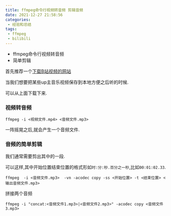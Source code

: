 ```yaml
---
title: ffmpeg命令行视频转音频 剪辑音频
date: 2021-12-27 21:58:56
categories:
 - 经验和总结
tags:
 - ffmpeg
 - bilibili
---
```


* ffmpeg命令行视频转音频
* 简单剪辑

<!-- more -->

首先推荐一个[下载B站视频的网站](https://bilibili.iiilab.com/)

当我们想要把某些up主音乐视频保存到本地方便之后听的时候.

可以从上面下载下来.

### 视频转音频

```shell
ffmpeg -i <视频文件.mp4> <音频文件.mp3>
```

一阵摇晃之后,就会产生一个音频文件.

### 音频的简单剪辑

我们通常需要剪出其中的一段.


可以这样,其中开始位置结束位置的格式形如`时:分:秒.百分之一秒`,比如`00:01:02.33`.

```shell
ffmpeg  -i <音频文件.mp3>  -vn -acodec copy -ss <开始位置> -t <结束位置> <输出音频文件.mp3>
```

拼接两个音频

```shell
ffmpeg -i "concat:<音频文件1.mp3>|<音频文件2.mp3>" -acodec copy <音频文件3.mp3>
```